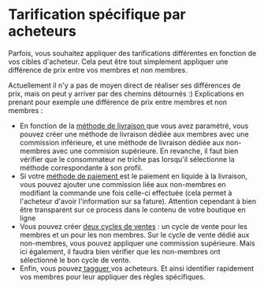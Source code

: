 # Tarification spécifique par acheteurs

Parfois, vous souhaitez appliquer des tarifications différentes en fonction de vos cibles d'acheteur. Cela peut être tout simplement appliquer une différence de prix entre vos membres  et non membres.

Actuellement il n'y a pas de moyen direct de réaliser ses différences de prix, mais on peut y arriver par des chemins détournés :\) Explications en prenant pour exemple une différence de prix entre membres et non membres :

* En fonction de la [méthode de livraison ](../../fonctionnalites-standards/types-de-livraisons.md)que vous avez paramétré, vous pouvez créer une méthode de livraison dédiée aux membres avec une commission inférieure, et une méthode de livraison dédiée aux non-membres avec une commision supérieure. En revanche, il faut bien vérifier que le consommateur ne triche pas lorsqu'il sélectionne la méthode correspondante à son profil.
* Si votre [méthode de paiement ](../../fonctionnalites-standards/methodes-de-paiements.md)est le paiement en liquide à la livraison, vous pouvez ajouter une commission liée aux non-membres en modifiant la commande une fois celle-ci effectuée \(cela permet à l'acheteur d'avoir l'information sur sa fature\). Attention cependant à bien être transparent sur ce process dans le contenu de votre boutique en ligne
* Vous pouvez créer [deux cycles de ventes](../cycles-de-vente/opening-more-than-one-order-cycle.md) : un cycle de vente pour les membres et un pour les non membres. Sur le cycle de vente dédié aux non-membres, vous pouvez appliquer une commission supérieure. Mais ici également, il faudra bien vérifier que les non-membres ont sélectionné le bon cycle de vente.
* Enfin, vous pouvez[ tagguer ](customized-shopping-experience.md)vos acheteurs. Et ainsi identifier rapidement vos membres pour leur appliquer des règles spécifiques.

